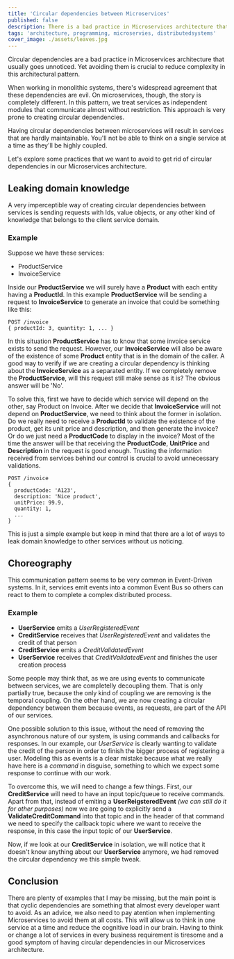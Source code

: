 ```yaml
---
title: 'Circular dependencies between Microservices'
published: false
description: There is a bad practice in Microservices architecture that seems to be totally forgotten
tags: 'architecture, programming, microservies, distributedsystems'
cover_image: ./assets/leaves.jpg
---
```


Circular dependencies are a bad practice in Microservices architecture that usually goes unnoticed. Yet avoiding them is crucial to reduce complexity in this architectural pattern.

When working in monolithic systems, there's widespread agreement that these dependencies are evil. On microservices, though, the story is completely different. In this pattern, we treat services as independent modules that communicate almost without restriction. This approach is very prone to creating circular dependencies.

Having circular dependencies between microservices will result in services that are hardly maintainable. You'll not be able to think on a single service at a time as they'll be highly coupled.

Let's explore some practices that we want to avoid to get rid of circular dependencies in our Microservices architecture.

## Leaking domain knowledge

A very imperceptible way of creating circular dependencies between services is sending requests with Ids, value objects, or any other kind of knowledge that belongs to the client service domain.

### Example

Suppose we have these services:

- ProductService
- InvoiceService

Inside our **ProductService** we will surely have a **Product** with each entity having a **ProductId**. In this example **ProductService** will be sending a request to **InvoiceService** to generate an invoice that could be something like this:

```text
POST /invoice
{ productId: 3, quantity: 1, ... }
```

In this situation **ProductService** has to know that some invoice service exists to send the request. However, our **InvoiceService** will also be aware of the existence of some **Product** entity that is in the domain of the caller. A good way to verify if we are creating a circular dependency is thinking about the **InvoiceService** as a separated entity. If we completely remove the **ProductService**, will this request still make sense as it is? The obvious answer will be 'No'.

To solve this, first we have to decide which service will depend on the other, say Product on Invoice. After we decide that **InvoiceService** will not depend on **ProductService**, we need to think about the former in isolation. Do we really need to receive a **ProductId** to validate the existence of the product, get its unit price and description, and then generate the invoice? Or do we just need a **ProductCode** to display in the invoice? Most of the time the answer will be that receiving the **ProductCode**, **UnitPrice** and **Description** in the request is good enough. Trusting the information received from services behind our control is crucial to avoid unnecessary validations.

```text
POST /invoice
{
  productCode: 'A123',
  description: 'Nice product',
  unitPrice: 99.9,
  quantity: 1,
  ...
}
```

This is just a simple example but keep in mind that there are a lot of ways to leak domain knowledge to other services without us noticing.

## Choreography

This communication pattern seems to be very common in Event-Driven systems. In it, services emit events into a common Event Bus so others can react to them to complete a complex distributed process. 

### Example

- **UserService** emits a *UserRegisteredEvent*
- **CreditService** receives that *UserRegisteredEvent* and validates the credit of that person
- **CreditService** emits a *CreditValidatedEvent*
- **UserService** receives that *CreditValidatedEvent* and finishes the user creation process

Some people may think that, as we are using events to communicate  between services, we are completelly decoupling them. That is only partially true, because the only kind of coupling we are removing is  the temporal coupling. On the other hand, we are now creating a circular dependency between them because events, as requests, are part of the API of our services.

One possible solution to this issue, without the need of removing the asynchronous nature of our system, is using commands and callbacks for responses. In our example, our *UserService* is clearly wanting to validate the credit of the person in order to finish the bigger process of registering a user. Modeling this as events is a clear mistake because what we really have here is a _command_ in disguise, something to which we expect some response to continue with our work.

To overcome this, we will need to change a few things. First, our **CreditService** will need to have an input topic/queue to receive commands. Apart from that, instead of emiting a **UserReigsteredEvent** *(we can still do it for other purposes)* now we are going to explicitly send a **ValidateCreditCommand** into that topic and in the header of that command we need to specify the callback topic where we want to receive the response, in this case the input topic of our **UserService**.

Now, if we look at our **CreditService** in isolation, we will notice that it doesn't know anything about our **UserService** anymore, we had removed the circular dependency we this simple tweak.

## Conclusion

There are plenty of examples that I may be missing, but the main point is that cyclic dependencies are something that almost every developer want to avoid. As an advice, we also need to pay atention when implementing Microservices to avoid them at all costs. This will allow us to think in one service at a time and reduce the cognitive load in our brain. Having to think or change a lot of services in every business requirement is tiresome and a good symptom of having circular dependencies in our Microservices architecture.
